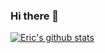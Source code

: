 ### Hi there 👋

[![Eric's github stats](https://github-readme-stats.vercel.app/api?username=ericwburden)](https://github.com/anuraghazra/github-readme-stats)

<!--
**ericwburden/ericwburden** is a ✨ _special_ ✨ repository because its `README.md` (this file) appears on your GitHub profile.

Here are some ideas to get you started:

- 🔭 I’m currently working on ...
- 🌱 I’m currently learning ...
- 👯 I’m looking to collaborate on ...
- 🤔 I’m looking for help with ...
- 💬 Ask me about ...
- 📫 How to reach me: ...
- 😄 Pronouns: ...
- ⚡ Fun fact: ...
-->
